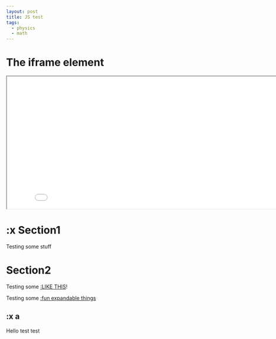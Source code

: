 ```yaml
---
layout: post
title: JS test
tags:
  - physics
  - math
---
```

<script src="https://cdn.jsdelivr.net/gh/ncase/nutshell/nutshell.js"></script>
<script>
Nutshell.setOptions({
    startOnLoad: true, // Start Nutshell on load? (default: true)
    lang: 'en', // Language (default: 'en', which is English)
    dontEmbedHeadings: true, // If 'true', removes the "embed this as a nutshell" option on headings
});
</script>

<html>
<body>

<h1>The iframe element</h1>

<iframe src="/assets/js/draft0.html" width="840" height="360"></iframe>

<h1>:x Section1</h1>

<p>Testing some stuff</p>

</body>

<h1>Section2</h1>

<p>Testing some  <a href="#Section1">:LIKE THIS</a>!</p>

</html>



Testing some [:fun expandable things](a)

## :x a
Hello test test
